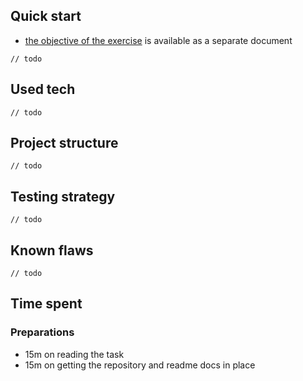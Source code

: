 ## Quick start

- [the objective of the exercise](./OBJECTIVE.md) is available as a separate document

`// todo`

## Used tech

`// todo`

## Project structure

`// todo`

## Testing strategy

`// todo`

## Known flaws

`// todo`

## Time spent

### Preparations

- 15m on reading the task
- 15m on getting the repository and readme docs in place
